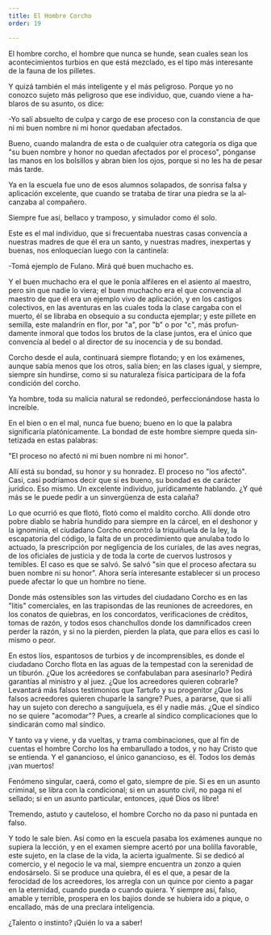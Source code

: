 ```yaml
---
title: El Hombre Corcho
order: 19

---
```


El hombre corcho, el hombre que nunca se hunde, sean cuales sean los acontecimientos turbios en que está mezclado, es el tipo más intere­sante de la fauna de los pilletes.

Y quizá también el más inteligente y el más peligroso. Porque yo no conozco sujeto más peligroso que ese individuo, que, cuando viene a ha­blaros de su asunto, os dice:

-Yo salí absuelto de culpa y cargo de ese proceso con la constancia de que ni mi buen nombre ni mi honor quedaban afectados.

Bueno, cuando malandra de esta o de cualquier otra categoría os di­ga que "su buen nombre y honor no quedan afectados por el proceso", pónganse las manos en los bolsillos y abran bien los ojos, porque si no les ha de pesar más tarde.

Ya en la escuela fue uno de esos alumnos solapados, de sonrisa falsa y aplicación excelente, que cuando se trataba de tirar una piedra se la al­canzaba al compañero.

Siempre fue así, bellaco y tramposo, y simulador como él solo. 	

Este es el mal individuo, que si frecuentaba nuestras casas convencía a nuestras madres de que él era un santo, y nuestras madres, inexpertas y buenas, nos enloquecían luego con la cantinela:

-Tomá ejemplo de Fulano. Mirá qué buen muchacho es.

Y el buen muchacho era el que le ponía alfileres en el asiento al maes­tro, pero sin que nadie lo viera; el buen muchacho era el que convencía al maestro de que él era un ejemplo vivo de aplicación, y en los castigos colectivos, en las aventuras en las cuales toda la clase cargaba con el muer­to, él se libraba en obsequio a su conducta ejemplar; y este pillete en se­milla, este malandrín en flor, por "a", por "b" o por "c", más profun­damente inmoral que todos los brutos de la clase juntos, era el único que convencía al bedel o al director de su inocencia y de su bondad.

Corcho desde el aula, continuará siempre flotando; y en los exáme­nes, aunque sabía menos que los otros, salía bien; en las clases igual, y siempre, siempre sin hundirse, como si su naturaleza física participara de la fofa condición del corcho.

Ya hombre, toda su malicia natural se redondeó, perfeccionándose hasta lo increíble.

En el bien o en el mal, nunca fue bueno; bueno en lo que la palabra significaría platónicamente. La bondad de este hombre siempre queda sin­tetizada en estas palabras:

"El proceso no afectó ni mi buen nombre ni mi honor".

Allí está su bondad, su honor y su honradez. El proceso no "los afec­tó". Casi, casi podríamos decir que si es bueno, su bondad es de carácter jurídico. Eso mismo. Un excelente individuo, jurídicamente hablando. ¿Y qué más se le puede pedir a un sinvergüenza de esta calaña?

Lo que ocurrió es que flotó, flotó como el maldito corcho. Allí don­de otro pobre diablo se habría hundido para siempre en la cárcel, en el deshonor y la ignominia, el ciudadano Corcho encontró la triquiñuela de la ley, la escapatoria del código, la falta de un procedimiento que anulaba todo lo actuado, la prescripción por negligencia de los curiales, de las aves negras, de los oficiales de justicia y de toda la corte de cuervos lus­trosos y temibles. El caso es que se salvó. Se salvó "sin que el proceso afectara su buen nombre ni su honor". Ahora sería interesante establecer si un proceso puede afectar lo que un hombre no tiene.

Donde más ostensibles son las virtudes del ciudadano Corcho es en las "litis" comerciales, en las trapisondas de las reuniones de acreedores, en los conatos de quiebras, en los concordatos, verificaciones de crédi­tos, tomas de razón, y todos esos chanchullos donde los damnificados creen perder la razón, y si no la pierden, pierden la plata, que para ellos es casi lo mismo o peor.

En estos líos, espantosos de turbios y de incomprensibles, es donde el ciudadano Corcho flota en las aguas de la tempestad con la serenidad de un tiburón. ¿Que los acréedores se confabulaban para asesinarlo? Pe­dirá garantías al ministro y al juez. ¿Que los acreedores quieren cobrar­le? Levantará más falsos testimonios que Tartufo y su progenitor ¿Que los falsos acreedores quieren chuparle la sangre? Pues, a pararse, que si allí hay un sujeto con derecho a sanguijuela, es él y nadie más. ¿Que el síndico no se quiere "acomodar"? Pues, a crearle al síndico complicacio­nes que lo sindicarán como mal síndico.

Y tanto va y viene, y da vueltas, y trama combinaciones, que al fin de cuentas el hombre Corcho los ha embarullado a todos, y no hay Cristo que se entienda. Y el ganancioso, el único ganancioso, es él. Todos los demás ¡van muertos!

Fenómeno singular, caerá, como el gato, siempre de pie. Si es en un asunto criminal, se libra con la condicional; si en un asunto civil, no paga ni el sellado; si en un asunto particular, entonces, ¡qué Dios os li­bre!

Tremendo, astuto y cauteloso, el hombre Corcho no da paso ni pun­tada en falso.

Y todo le sale bien. Así como en la escuela pasaba los exámenes aun­que no supiera la lección, y en el examen siempre acertó por una bolilla favorable, este sujeto, en la clase de la vida, la acierta igualmente. Si se dedicó al comercio, y el negocio le va mal, siempre encuentra un zonzo a quien endosárselo. Si se produce una quiebra, él es el que, a pesar de la ferocidad de los acreedores, los arregla con un quince por ciento a pa­gar en la eternidad, cuando pueda o cuando quiera. Y siempre así, falso, amable y terrible, prospera en los bajíos donde se hubiera ido a pique, o encallado, más de una preclara inteligencia.

¿Talento o instinto? ¡Quién lo va a saber!
